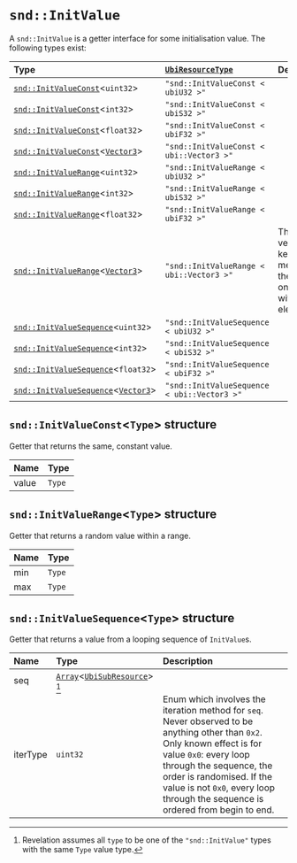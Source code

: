 # `snd::InitValue`

A `snd::InitValue` is a getter interface for some initialisation value. The following types exist:

| Type | [`UbiResourceType`](./index.md#ubiresourcetype-string) | Descrpition |
| :-- | :-- | :-- |
| [`snd::InitValueConst`](#sndinitvalueconsttype-structure)<`uint32`> | `"snd::InitValueConst < ubiU32 >"` |  |
| [`snd::InitValueConst`](#sndinitvalueconsttype-structure)<`int32`> | `"snd::InitValueConst < ubiS32 >"` |  |
| [`snd::InitValueConst`](#sndinitvalueconsttype-structure)<`float32`> | `"snd::InitValueConst < ubiF32 >"` |  |
| [`snd::InitValueConst`](#sndinitvalueconsttype-structure)<[`Vector3`](../base.md#vector3-structure)> | `"snd::InitValueConst < ubi::Vector3 >"` |  |
| [`snd::InitValueRange`](#sndinitvaluerangetype-structure)<`uint32`> | `"snd::InitValueRange < ubiU32 >"` |  |
| [`snd::InitValueRange`](#sndinitvaluerangetype-structure)<`int32`> | `"snd::InitValueRange < ubiS32 >"` |  |
| [`snd::InitValueRange`](#sndinitvaluerangetype-structure)<`float32`> | `"snd::InitValueRange < ubiF32 >"` |  |
| [`snd::InitValueRange`](#sndinitvaluerangetype-structure)<[`Vector3`](../base.md#vector3-structure)> | `"snd::InitValueRange < ubi::Vector3 >"` | Though a vec3 is kept in memory, the class only works with the `x` element. |
| [`snd::InitValueSequence`](#sndinitvaluesequencetype-structure)<`uint32`> | `"snd::InitValueSequence < ubiU32 >"` |  |
| [`snd::InitValueSequence`](#sndinitvaluesequencetype-structure)<`int32`> | `"snd::InitValueSequence < ubiS32 >"` |  |
| [`snd::InitValueSequence`](#sndinitvaluesequencetype-structure)<`float32`> | `"snd::InitValueSequence < ubiF32 >"` |  |
| [`snd::InitValueSequence`](#sndinitvaluesequencetype-structure)<[`Vector3`](../base.md#vector3-structure)> | `"snd::InitValueSequence < ubi::Vector3 >"` |  |

## `snd::InitValueConst`<`Type`> structure

Getter that returns the same, constant value.

| Name | Type |
| :-- | :-- |
| value | `Type` |

## `snd::InitValueRange`<`Type`> structure

Getter that returns a random value within a range.

| Name | Type |
| :-- | :-- |
| min | `Type` |
| max | `Type` |

## `snd::InitValueSequence`<`Type`> structure

Getter that returns a value from a looping sequence of `InitValue`s.

| Name | Type | Description |
| :-- | :-- | :-- |
| seq | [`Array`](../base.md#array-structure)<[`UbiSubResource`](./index.md#ubisubresource-structure)> [^1] |  |
| iterType | `uint32` | Enum which involves the iteration method for `seq`. Never observed to be anything other than `0x2`. Only known effect is for value `0x0`: every loop through the sequence, the order is randomised. If the value is not `0x0`, every loop through the sequence is ordered from begin to end. |

[^1]: Revelation assumes all `type` to be one of the `"snd::InitValue"` types with the same `Type` value type.
